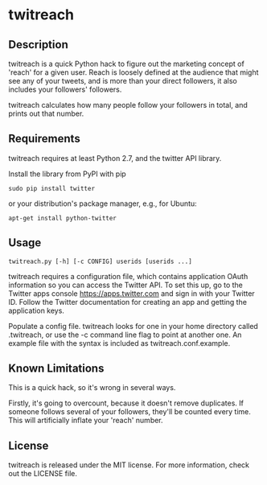 # twitreach

## Description

twitreach is a quick Python hack to figure out the marketing concept of 
'reach' for a given user. Reach is loosely defined at the audience that 
might see any of your tweets, and is more than your direct followers, it 
also includes your followers' followers.

twitreach calculates how many people follow your followers in total, and
prints out that number.

## Requirements
twitreach requires at least Python 2.7, and the twitter API library.

Install the library from PyPI with pip

```
sudo pip install twitter
```
or your distribution's package manager, e.g., for Ubuntu:

```
apt-get install python-twitter
```

## Usage

```
twitreach.py [-h] [-c CONFIG] userids [userids ...]
```

twitreach requires a configuration file, which contains application OAuth
information so you can access the Twitter API. To set this up, go to the
Twitter apps console https://apps.twitter.com and sign in with your Twitter
ID. Follow the Twitter documentation for creating an app and getting the
application keys.

Populate a config file. twitreach looks for one in your home directory
called .twitreach, or use the -c command line flag to point at another one.
An example file with the syntax is included as twitreach.conf.example.

## Known Limitations
This is a quick hack, so it's wrong in several ways.

Firstly, it's going to overcount, because it doesn't remove duplicates. If
someone follows several of your followers, they'll be counted every time.
This will artificially inflate your 'reach' number.

## License

twitreach is released under the MIT license. For more information,
check out the LICENSE file.



